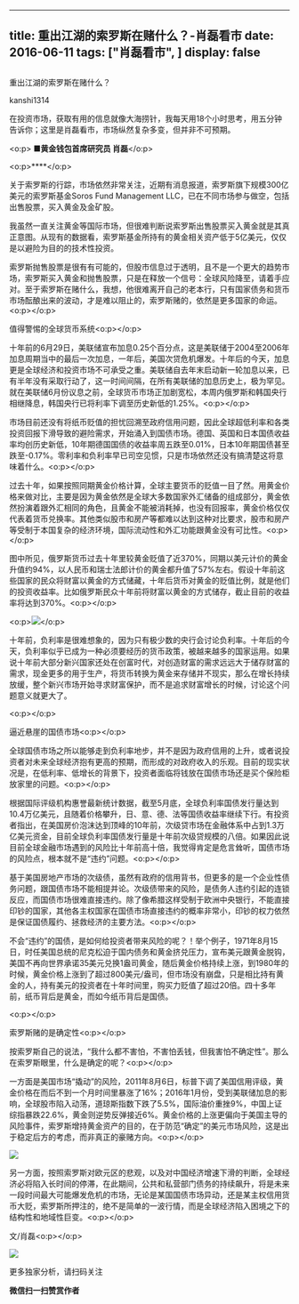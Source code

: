 
---
title:  重出江湖的索罗斯在赌什么？-肖磊看市
date: 2016-06-11
tags: ["肖磊看市", ]
display: false
---


## 



重出江湖的索罗斯在赌什么？




kanshi1314




在投资市场，获取有用的信息就像大海捞针，我每天用18个小时思考，用五分钟告诉你；这里是肖磊看市，市场纵然复杂多变，但并非不可预期。


<o:p>&nbsp;**■黄金钱包首席研究员 肖磊**</o:p>

<o:p>****</o:p>

关于索罗斯的行踪，市场依然非常关注，近期有消息报道，索罗斯旗下规模300亿美元的索罗斯基金Soros&nbsp;Fund&nbsp;Management&nbsp;LLC，已在不同市场参与做空，包括出售股票，买入黄金及金矿股。

我虽然一直关注黄金等国际市场，但很难判断说索罗斯出售股票买入黄金就是其真正意图。从现有的数据看，索罗斯基金所持有的黄金相关资产低于5亿美元，仅仅是以避险为目的的技术性投资。

索罗斯抛售股票是很有有可能的，但股市信息过于透明，且不是一个更大的趋势市场，索罗斯买入黄金和抛售股票，只是在释放一个信号：全球风险降至，请着手应对。至于索罗斯在赌什么，我想，他很难离开自己的老本行，只有国家债务和货币市场酝酿出来的波动，才是难以阻止的，索罗斯赌的，依然是更多国家的命运。<o:p></o:p>





值得警惕的全球货币系统<o:p></o:p>



十年前的6月29日，美联储宣布加息0.25个百分点，这是美联储于2004至2006年加息周期当中的最后一次加息，一年后，美国次贷危机爆发。十年后的今天，加息更是全球经济和投资市场不可承受之重。美联储自去年末启动新一轮加息以来，已有半年没有采取行动了，这一时间间隔，在所有美联储的加息历史上，极为罕见。就在美联储6月份议息之前，全球货币市场正加剧宽松，本周内俄罗斯和韩国央行相继降息，韩国央行已将利率下调至历史新低的1.25%。<o:p></o:p>

市场目前还没有将纸币贬值的担忧回溯至政府信用问题，因此全球超低利率和各类投资回报下滑导致的避险需求，开始涌入到国债市场。德国、英国和日本国债收益率均创历史新低，10年期德国国债的收益率周五跌至0.01%，日本10年期国债甚至跌至-0.17%。零利率和负利率早已司空见惯，只是市场依然还没有搞清楚这将意味着什么。<o:p></o:p>

过去十年，如果按照同期黄金价格计算，全球主要货币的贬值一目了然。用黄金价格来做对比，主要是因为黄金依然是全球大多数国家外汇储备的组成部分，黄金依然扮演着跟外汇相同的角色，且黄金不能被消耗掉，也没有回报率，黄金价格仅仅代表着货币兑换率。其他类似股市和房产等都难以达到这种对比要求，股市和房产等受制于本国复杂的经济环境，国际流动性和外汇功能跟黄金没有可比性。<o:p></o:p>

图中所见，俄罗斯货币过去十年里较黄金贬值了近370%，同期以美元计价的黄金升值约94%，以人民币和瑞士法郎计价的黄金都升值了57%左右。假设十年前这些国家的民众将财富以黄金的方式储藏，十年后货币对黄金的贬值比例，就是他们的投资收益率。比如俄罗斯民众十年前将财富以黄金的方式储存，截止目前的收益率将达到370%。<o:p></o:p>

<o:p><img data-s="300,640" data-type="jpeg" src="http://mmbiz.qpic.cn/mmbiz/rIYcHn0KrPSaRiacKGQQc21xaPT9qIGIwWzhme5leQaia6VgoB6n1jrYeY1DliakictJw1j5mVDveYAxQXKwa13nlA/0?wx_fmt=jpeg" data-ratio="0.7032374100719424" data-w=""/></o:p>

十年前，负利率是很难想象的，因为只有极少数的央行会讨论负利率。十年后的今天，负利率似乎已成为一种必须要经历的货币政策，被越来越多的国家运用。如果说十年前大部分新兴国家还处在创富时代，对创造财富的需求远远大于储存财富的需求，现金更多的用于生产，将货币转换为黄金来存储并不现实，那么在增长持续放缓，整个新兴市场开始寻求财富保护，而不是追求财富增长的时候，讨论这个问题意义就更大了。

<o:p></o:p>

逼近悬崖的国债市场<o:p></o:p>



全球国债市场之所以能够走到负利率地步，并不是因为政府信用的上升，或者说投资者对未来全球经济抱有更高的预期，而形成的对政府收入的乐观。目前的现实状况是，在低利率、低增长的背景下，投资者面临将钱放在国债市场还是买个保险柜放家里的问题。<o:p></o:p>

根据国际评级机构惠誉最新统计数据，截至5月底，全球负利率国债发行量达到10.4万亿美元，且随着价格攀升，日、意、德、法等国债收益率继续下行。有投资者指出，在美国房价泡沫达到顶峰的10年前，次级贷市场在金融体系中占到1.3万亿美元资金，目前全球负利率国债发行量是十年前次级贷规模的八倍。如果因此说目前全球金融市场遇到的风险比十年前高十倍，我觉得肯定是危言耸听，国债市场的风险点，根本就不是“违约”问题。<o:p></o:p>

基于美国房地产市场的次级债，虽然有政府的信用背书，但更多的是一个企业性债务问题，跟国债市场不能相提并论。次级债带来的风险，是债务人违约引起的连锁反应，而国债市场很难直接违约。除了像希腊这样受制于欧洲中央银行，不能直接印钞的国家，其他各主权国家在国债市场直接违约的概率非常小，印钞的权力依然是保证国债履约、拯救经济的主要方法。<o:p></o:p>

不会“违约”的国债，是如何给投资者带来风险的呢？！举个例子，1971年8月15日，时任美国总统的尼克松迫于国内债务和黄金挤兑压力，宣布美元跟黄金脱钩，美国不再向世界承诺35美元兑换1盎司黄金，随后黄金价格持续上涨，到1980年的时候，黄金价格上涨到了超过800美元/盎司，但市场没有崩盘，只是相比持有黄金的人，持有美元的投资者在十年时间里，购买力贬值了超过20倍。四十多年前，纸币背后是黄金，而如今纸币背后是国债。

<o:p></o:p>

索罗斯赌的是确定性<o:p></o:p>



按索罗斯自己的说法，“我什么都不害怕，不害怕丢钱，但我害怕不确定性”。那么在索罗斯眼里，什么是确定的呢？<o:p></o:p>

一方面是美国市场“撬动”的风险，2011年8月6日，标普下调了美国信用评级，黄金价格在而后不到一个月时间里暴涨了16%；2016年1月份，受到美联储加息的影响，全球股市陷入动荡，道琼斯指数下跌了5.5%，国际油价重挫9%，中国上证综指暴跌22.6%，黄金则逆势反弹接近6%。黄金价格的上涨更偏向于美国主导的风险事件，索罗斯增持黄金资产的目的，在于防范“确定”的美元市场风险，这是出于稳定后方的考虑，而非真正的豪赌方向。<o:p></o:p>

<img data-s="300,640" data-type="jpeg" src="http://mmbiz.qpic.cn/mmbiz/rIYcHn0KrPSaRiacKGQQc21xaPT9qIGIwyg1Uyicb0G8bXpJCrQWNDlDMNlEXL7AMdAy01AOLfNiapNibpoL0vGDDA/0?wx_fmt=jpeg" data-ratio="0.436" data-w="500"/>

另一方面，按照索罗斯对欧元区的悲观，以及对中国经济增速下滑的判断，全球经济必将陷入长时间的停滞，在此期间，公共和私营部门债务的持续飙升，将是未来一段时间最大可能爆发危机的市场，无论是某国国债市场异动，还是某主权信用货币大贬，索罗斯所押注的，绝不是简单的一波行情，而是全球经济陷入困境之下的结构性和地域性巨变。<o:p></o:p>

文/肖磊<o:p></o:p>



<img data-s="300,640" data-type="png" data-ratio="1" data-w="129" width="auto" width="auto" src="http://mmbiz.qpic.cn/mmbiz/rIYcHn0KrPQCWdDvRhe1gDlicCPR4tLfkJlqtykonG2IFYBXT6NXzfPbyeL9pCv3tYcv1U9rsoueWCic7ibBa2Tjw/640?wx_fmt=png" style="box-sizing: border-box !important; word-wrap: break-word !important; width: auto !important; visibility: visible !important;"/>

更多独家分析，请扫码关注






**微信扫一扫赞赏作者**














